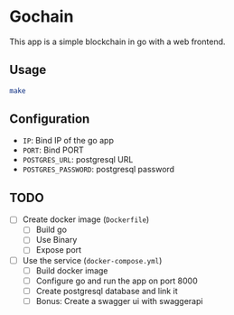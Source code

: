 # Gochain
This app is a simple blockchain in go with a web frontend.

## Usage
```bash
make
```

## Configuration
 - `IP`: Bind IP of the go app
 - `PORT`: Bind PORT
 - `POSTGRES_URL`: postgresql URL
 - `POSTGRES_PASSWORD`: postgresql password

## TODO
 - [ ] Create docker image (`Dockerfile`)
    - [ ] Build go
    - [ ] Use Binary
    - [ ] Expose port
 - [ ] Use the service (`docker-compose.yml`)
    - [ ] Build docker image
    - [ ] Configure go and run the app on port 8000
    - [ ] Create postgresql database and link it
    - [ ] Bonus: Create a swagger ui with swaggerapi
